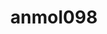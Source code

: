 ---
title: anmol098
github: https://github.com/anmol098
mode: dark
transition: 3s
archetype:
  - Little Bit of Everything
---